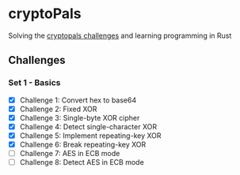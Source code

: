 # cryptoPals
Solving the [cryptopals challenges](https://cryptopals.com/) and learning programming in Rust

## Challenges

### Set 1 - Basics

- [X] Challenge 1: Convert hex to base64
- [X] Challenge 2: Fixed XOR
- [X] Challenge 3: Single-byte XOR cipher
- [X] Challenge 4: Detect single-character XOR
- [X] Challenge 5: Implement repeating-key XOR
- [X] Challenge 6: Break repeating-key XOR
- [ ] Challenge 7: AES in ECB mode
- [ ] Challenge 8: Detect AES in ECB mode

<!-- ### Set 2 - Block Crypto

- [] Challenge 9: Implement PKCS#7 padding
- [] Challenge 10: Implement CBC mode
- [] Challenge 11: An ECB/CBC detection oracle
- [] Challenge 12: Byte-at-a-time ECB decryption (Simple)
- [] Challenge 13: ECB cut-and-paste
- [] Challenge 14: Byte-at-a-time ECB decryption (Harder)
- [] Challenge 15: PKCS#7 padding validation
- [] Challenge 16: CBC bitflipping attacks

### Set 3 - Block and Stream Crypto

- [] Challenge 17: The CBC padding oracle
- [] Challenge 18: Implement CTR, the stream cipher mode
- [] Challenge 19: Break fixed-nonce CTR mode using substitutions
- [] Challenge 20: Break fixed-nonce CTR statistically
- [] Challenge 21: Implement the MT19937 Mersenne Twister RNG
- [] Challenge 22: Crack an MT19937 seed
- [] Challenge 23: Clone an MT19937 RNG from its output
- [] Challenge 24: Create the MT19937 stream cipher and break it

### Set 4 - Stream crypto and randomness

- [] Challenge 25: Break "random access read/write" AES CTR
- [] Challenge 26: CTR bitflipping
- [] Challenge 27: Recover the key from CBC with IV=Key
- [] Challenge 28: Implement a SHA-1 keyed MAC
- [] Challenge 29: Break a SHA-1 keyed MAC using length extension
- [] Challenge 30: Break an MD4 keyed MAC using length extension
- [] Challenge 31: Implement and break HMAC-SHA1 with an artificial timing leak
- [] Challenge 32: Break HMAC-SHA1 with a slightly less artificial timing leak

### Set 5 - Diffie-Hellman and friends

- [] Challenge 33: Implement Diffie-Hellman
- [] Challenge 34: Implement a MITM key-fixing attack on Diffie-Hellman with parameter injection
- [] Challenge 35: Implement DH with negotiated groups, and break with malicious "g" parameters
- [] Challenge 36: Implement Secure Remote Password (SRP)
- [] Challenge 37: Break SRP with a zero key
- [] Challenge 38: Offline dictionary attack on simplified SRP
- [] Challenge 39: Implement RSA
- [] Challenge 40: Implement an E=3 RSA Broadcast attack

### Set 6 - RSA and DSA

- [] Challenge 41: Implement unpadded message recovery oracle
- [] Challenge 42: Bleichenbacher's e=3 RSA Attack
- [] Challenge 43: DSA key recovery from nonce
- [] Challenge 44: DSA nonce recovery from repeated nonce
- [] Challenge 45: DSA parameter tampering
- [] Challenge 46: RSA parity oracle
- [] Challenge 47: Bleichenbacher's PKCS 1.5 Padding Oracle (Simple Case)
- [] Challenge 48: Bleichenbacher's PKCS 1.5 Padding Oracle (Complete Case) -->